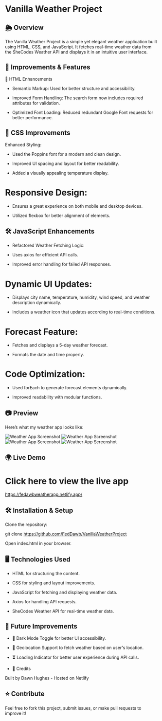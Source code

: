 # Vanilla Weather Project

## 🌦️ Overview

The Vanilla Weather Project is a simple yet elegant weather application built using HTML, CSS, and JavaScript. It fetches real-time weather data from the SheCodes Weather API and displays it in an intuitive user interface.

## 🚀 Improvements & Features

🔹 HTML Enhancements

- Semantic Markup: Used for better structure and accessibility.

- Improved Form Handling: The search form now includes required attributes for validation.

- Optimized Font Loading: Reduced redundant Google Font requests for better performance.

## 🎨 CSS Improvements

Enhanced Styling:

- Used the Poppins font for a modern and clean design.

- Improved UI spacing and layout for better readability.

- Added a visually appealing temperature display.

# Responsive Design:

- Ensures a great experience on both mobile and desktop devices.

- Utilized flexbox for better alignment of elements.

## 🛠️ JavaScript Enhancements

- Refactored Weather Fetching Logic:

- Uses axios for efficient API calls.

- Improved error handling for failed API responses.

# Dynamic UI Updates:

- Displays city name, temperature, humidity, wind speed, and weather description dynamically.

- Includes a weather icon that updates according to real-time conditions.

# Forecast Feature:

- Fetches and displays a 5-day weather forecast.

- Formats the date and time properly.

# Code Optimization:

- Used forEach to generate forecast elements dynamically.

- Improved readability with modular functions.

## 📷 Preview
Here’s what my weather app looks like:  

![Weather App Screenshot](london.png)
![Weather App Screenshot](milan.png)
![Weather App Screenshot](NewYork.png)
![Weather App Screenshot](Rio.png)




## 🌍 Live Demo

# Click here to view the live app
https://fedawbweatherapp.netlify.app/

## 🛠️ Installation & Setup

Clone the repository:

git clone https://github.com/FedDawb/VanillaWeatherProject

Open index.html in your browser.

## 🖥️ Technologies Used

- HTML for structuring the content.

- CSS for styling and layout improvements.

- JavaScript for fetching and displaying weather data.

- Axios for handling API requests.

- SheCodes Weather API for real-time weather data.

## 📌 Future Improvements

- 🌙 Dark Mode Toggle for better UI accessibility.

- 📍 Geolocation Support to fetch weather based on user's location.

- ⏳ Loading Indicator for better user experience during API calls.

- 📝 Credits

Built by Dawn Hughes - Hosted on Netlify

## ⭐ Contribute

Feel free to fork this project, submit issues, or make pull requests to improve it!
